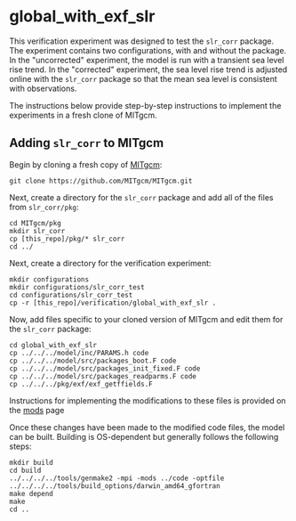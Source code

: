 # global_with_exf_slr

This verification experiment was designed to test the `slr_corr` package. The experiment contains two configurations, with and without the package. In the "uncorrected" experiment, the model is run with a transient sea level rise trend. In the "corrected" experiment, the sea level rise trend is adjusted online with the `slr_corr` package so that the mean sea level is consistent with observations.

The instructions below provide step-by-step instructions to implement the experiments in a fresh clone of MITgcm.

## Adding `slr_corr` to MITgcm
Begin by cloning a fresh copy of [MITgcm](https://github.com/MITgcm/MITgcm):
```
git clone https://github.com/MITgcm/MITgcm.git
```
Next, create a directory for the `slr_corr` package and add all of the files from `slr_corr/pkg`:
```
cd MITgcm/pkg
mkdir slr_corr
cp [this_repo]/pkg/* slr_corr
cd ../
```
Next, create a directory for the verification experiment:
```
mkdir configurations
mkdir configurations/slr_corr_test
cd configurations/slr_corr_test
cp -r [this_repo]/verification/global_with_exf_slr .
```
Now, add files specific to your cloned version of MITgcm and edit them for the `slr_corr` package:
```
cd global_with_exf_slr
cp ../../../model/inc/PARAMS.h code
cp ../../../model/src/packages_boot.F code
cp ../../../model/src/packages_init_fixed.F code
cp ../../../model/src/packages_readparms.F code
cp ../../../pkg/exf/exf_getffields.F
```
Instructions for implementing the modifications to these files is provided on the [mods](https://github.com/mhwood/slr_corr/tree/main/mods) page

Once these changes have been made to the modified code files, the model can be built. Building is OS-dependent but generally follows the following steps:
```
mkdir build
cd build
../../../../tools/genmake2 -mpi -mods ../code -optfile ../../../../tools/build_options/darwin_amd64_gfortran
make depend
make
cd ..
```

